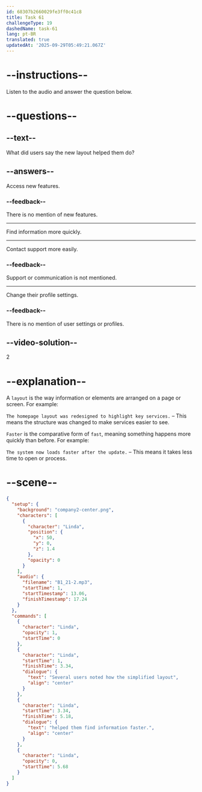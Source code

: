 ```yaml
---
id: 68307b2660029fe3ff0c41c8
title: Task 61
challengeType: 19
dashedName: task-61
lang: pt-BR
translated: true
updatedAt: '2025-09-29T05:49:21.067Z'
---
```


<!-- (Audio) Linda: Several users noted how the simplified layout helped them find information faster. -->

# --instructions--

Listen to the audio and answer the question below.

# --questions--

## --text--

What did users say the new layout helped them do?

## --answers--

Access new features.

### --feedback--

There is no mention of new features.

---

Find information more quickly.

---

Contact support more easily.

### --feedback--

Support or communication is not mentioned.

---

Change their profile settings.

### --feedback--

There is no mention of user settings or profiles.

## --video-solution--

2

# --explanation--

A `layout` is the way information or elements are arranged on a page or screen. For example:

`The homepage layout was redesigned to highlight key services.` – This means the structure was changed to make services easier to see.

`Faster` is the comparative form of `fast`, meaning something happens more quickly than before. For example:

`The system now loads faster after the update.` – This means it takes less time to open or process.

# --scene--

```json
{
  "setup": {
    "background": "company2-center.png",
    "characters": [
      {
        "character": "Linda",
        "position": {
          "x": 50,
          "y": 0,
          "z": 1.4
        },
        "opacity": 0
      }
    ],
    "audio": {
      "filename": "B1_21-2.mp3",
      "startTime": 1,
      "startTimestamp": 13.06,
      "finishTimestamp": 17.24
    }
  },
  "commands": [
    {
      "character": "Linda",
      "opacity": 1,
      "startTime": 0
    },
    {
      "character": "Linda",
      "startTime": 1,
      "finishTime": 3.34,
      "dialogue": {
        "text": "Several users noted how the simplified layout",
        "align": "center"
      }
    },
    {
      "character": "Linda",
      "startTime": 3.34,
      "finishTime": 5.18,
      "dialogue": {
        "text": "helped them find information faster.",
        "align": "center"
      }
    },
    {
      "character": "Linda",
      "opacity": 0,
      "startTime": 5.68
    }
  ]
}
```

